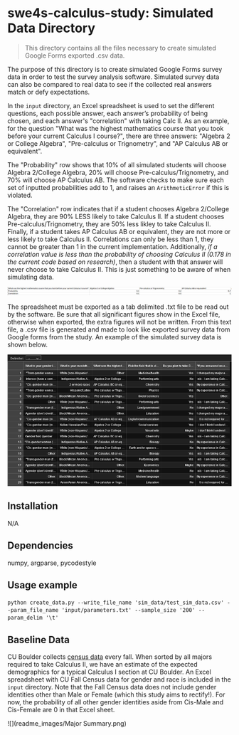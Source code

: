 # swe4s-calculus-study: Simulated Data Directory

> This directory contains all the files necessary to create simulated Google Forms exported .csv data. 

The purpose of this directory is to create simulated Google Forms survey data in order to test the survey analysis software. Simulated survey data can also be compared to real data to see if the collected real answers match or defy expectations.

In the `input` directory, an Excel spreadsheet is used to set the different questions, each possible answer, each answer’s probability of being chosen, and each answer's "correlation" with taking Calc II. As an example, for the question "What was the highest mathematics course that you took before your current Calculus I course?", there are three answers: "Algebra 2 or College Algebra", "Pre-calculus or Trignometry", and "AP Calculus AB or equivalent".

The "Probability" row shows that 10% of all simulated students will choose Algebra 2/College Algebra, 20% will choose Pre-calculus/Trignometry, and 70% will choose AP Calculus AB. The software checks to make sure each set of inputted probabilities add to 1, and raises an `ArithmeticError` if this is violated.

The "Correlation" row indicates that if a student chooses Algebra 2/College Algebra, they are 90% LESS likely to take Calculus II. If a student chooses Pre-calculus/Trignometry, they are 50% less likley to take Calculus II. Finally, if a student takes AP Calculus AB or equivalent, they are not more or less likely to take Calculus II. Correlations can only be less than 1, they cannot be greater than 1 in the current implementation. Additionally, *if a correlation value is less than the probability of choosing Calculus II (0.178 in the current code based on research)*, then a student with that answer will never choose to take Calculus II. This is just something to be aware of when simulating data.

![](readme_images/example_correlation.PNG)

The spreadsheet must be exported as a tab delimited .txt file to be read out by the software. Be sure that all significant figures show in the Excel file, otherwise when exported, the extra figures will not be written. From this text file, a .csv file is generated and made to look like exported survey data from Google forms from the study. An example of the simulated survey data is shown below.

![](readme_images/sim_data_image.PNG)

## Installation

N/A

## Dependencies 

numpy, argparse, pycodestyle

## Usage example

`python create_data.py --write_file_name 'sim_data/test_sim_data.csv' --param_file_name 'input/parameters.txt' --sample_size '200' --param_delim '\t'`

## Baseline Data

CU Boulder collects [census data](https://www.colorado.edu/oda/student-data/enrollment/fall-census) every fall. When sorted by all majors required to take Calculus II, we have an estimate of the expected demographics for a typical Calculus I section at CU Boulder. An Excel spreadsheet with CU Fall Census data for gender and race is included in the `input` directory. Note that the Fall Census data does not include gender identities other than Male or Female (which this study aims to rectify!). For now, the probability of all other gender identities aside from Cis-Male and Cis-Female are 0 in that Excel sheet.

![](readme_images/Major Summary.png)
